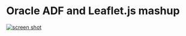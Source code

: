 Oracle ADF and Leaflet.js mashup
==========

[![screen shot ](https://raw.github.com/mrisney/adfleaflet/master/public_html/img/screenshot.png)](#features)

